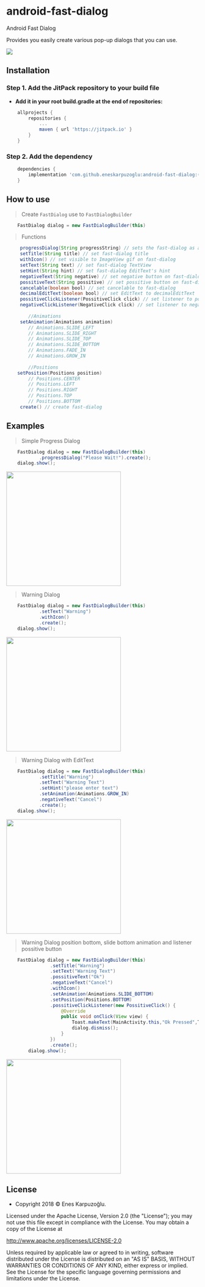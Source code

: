 # android-fast-dialog
Android Fast Dialog 

Provides you easily create various pop-up dialogs that you can use.

[![](https://jitpack.io/v/eneskarpuzoglu/android-fast-dialog.svg)](https://jitpack.io/#eneskarpuzoglu/android-fast-dialog)

## Installation

### Step 1. Add the JitPack repository to your build file

- **Add it in your root build.gradle at the end of repositories:**

```gradle
	allprojects {
		repositories {
			...
			maven { url 'https://jitpack.io' }
		}
	}
```
### Step 2. Add the dependency

```gradle
	dependencies {
	    implementation 'com.github.eneskarpuzoglu:android-fast-dialog:($LastVersion)'
	}
```

## How to use

> Create `FastDialog` use to `FastDialogBuilder`
```java
	FastDialog dialog = new FastDialogBuilder(this)
```
> Functions
```java
	 progressDialog(String progressString) // sets the fast-dialog as a progress dialog
	 setTitle(String title) // set fast-dialog title
	 withIcon() // set visible to ImageView gif on fast-dialog
	 setText(String text) // set fast-dialog TextView
	 setHint(String hint) // set fast-dialog EditText's hint
	 negativeText(String negative) // set negative button on fast-dialog and set button text
	 possitiveText(String possitive) // set possitive button on fast-dialog and set button text
	 cancelable(boolean bool) // set cancelable to fast-dialog
	 decimalEditText(boolean bool) // set EditText to decimalEditText
	 possitiveClickListener(PossitiveClick click) // set listener to possitive button
	 negativeClickListener(NegativeClick click) // set listener to negative button
	 
		//Animations
	 setAnimation(Animations animation)
		// Animations.SLIDE_LEFT
		// Animations.SLIDE_RIGHT
		// Animations.SLIDE_TOP
		// Animations.SLIDE_BOTTOM
		// Animations.FADE_IN
		// Animations.GROW_IN
		
		//Positions
	setPosition(Positions position)
		// Positions.CENTER
		// Positions.LEFT
		// Positions.RIGHT
		// Positions.TOP
		// Positions.BOTTOM
	 create() // create fast-dialog
```

## Examples
> Simple Progress Dialog
```java
	FastDialog dialog = new FastDialogBuilder(this)
			.progressDialog("Please Wait!").create();
	dialog.show();
```
<img width="300px" src="images/progress.gif" align="center"/>

>  Warning Dialog
```java
	FastDialog dialog = new FastDialogBuilder(this)
			.setText("Warning")
			.withIcon()
			.create();
	dialog.show();
```
<img width="300px" src="images/warning.png" align="center"/>

>  Warning Dialog with EditText
```java
	FastDialog dialog = new FastDialogBuilder(this)
			.setTitle("Warning")
			.setText("Warning Text")
			.setHint("please enter text")
			.setAnimation(Animations.GROW_IN)
			.negativeText("Cancel")
			.create();
	dialog.show();
```
<img width="300px" src="images/warning2.png" align="center"/>

>  Warning Dialog position bottom, slide bottom animation and listener possitive button
```java
	FastDialog dialog = new FastDialogBuilder(this)
                .setTitle("Warning")
                .setText("Warning Text")
                .possitiveText("Ok")
                .negativeText("Cancel")
                .withIcon()
                .setAnimation(Animations.SLIDE_BOTTOM)
                .setPosition(Positions.BOTTOM)
                .possitiveClickListener(new PossitiveClick() {
                    @Override
                    public void onClick(View view) {
                        Toast.makeText(MainActivity.this,"Ok Pressed",Toast.LENGTH_SHORT).show();
                        dialog.dismiss();
                    }
                })
                .create();
        dialog.show();
```
<img width="300px" src="images/bottom_dialog.gif" align="center"/>

## License

- Copyright 2018 © Enes Karpuzoğlu.

Licensed under the Apache License, Version 2.0 (the "License");
you may not use this file except in compliance with the License.
You may obtain a copy of the License at

   http://www.apache.org/licenses/LICENSE-2.0

Unless required by applicable law or agreed to in writing, software
distributed under the License is distributed on an "AS IS" BASIS,
WITHOUT WARRANTIES OR CONDITIONS OF ANY KIND, either express or implied.
See the License for the specific language governing permissions and
limitations under the License.




